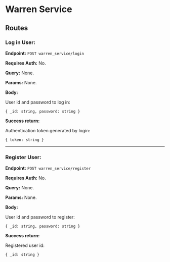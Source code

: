 # Warren Service

## Routes

### **Log in User**:

**Endpoint:** `POST warren_service/login`

**Requires Auth:** No.

**Query:** None.

**Params:** None.

**Body:**

User id and password to log in:

``
{
  _id: string,
  password: string
}
``

**Success return:**

Authentication token generated by login:

``
{
  token: string
}
``

---

### **Register User**:

**Endpoint:** `POST warren_service/register`

**Requires Auth:** No.

**Query:** None.

**Params:** None.

**Body:**

User id and password to register:

``
{
  _id: string,
  password: string
}
``

**Success return:**

Registered user id:

``
{
  _id: string
}
``
